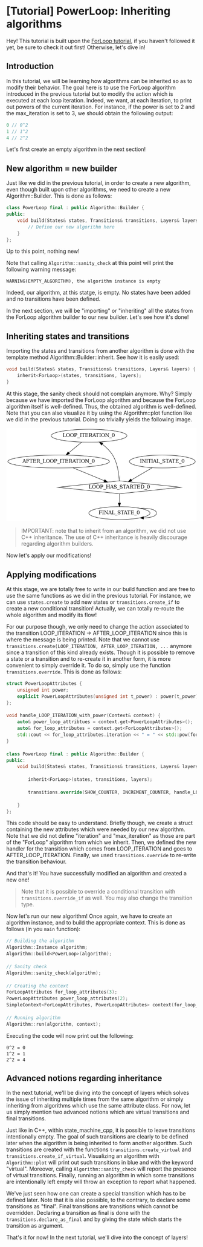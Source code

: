 # [Tutorial] PowerLoop: Inheriting algorithms

Hey! This tutorial is built upon the [ForLoop tutorial](1_ForLoop.md), if you haven't followed
it yet, be sure to check it out first! Otherwise, let's dive in!

## Introduction

In this tutorial, we will be learning how algorithms can be inherited so as to modify their
behavior. The goal here is to use the ForLoop algorithm introduced in the previous tutorial
but to modify the action which is executed at each loop iteration. Indeed, we want, at each
iteration, to print out powers of the current iteration. For instance, if the power is set
to 2 and the max_iteration is set to 3, we should obtain the following output:
```cpp
0 // 0^2
1 // 1^2
4 // 2^2
```

Let's first create an empty algorithm in the next section!

## New algorithm = new builder

Just like we did in the previous tutorial, in order to create a new algorithm, even though
built upon other algorithms, we need to create a new Algorithm::Builder. This is done as
follows:
```cpp
class PowerLoop final : public Algorithm::Builder {
public:
    void build(States& states, Transitions& transitions, Layers& layers) {
        // Define our new algorithm here
    }
};
```

Up to this point, nothing new! 

Note that calling `Algorithm::sanity_check` at this point will print the following
warning message:
```shell
WARNING(EMPTY_ALGORITHM), the algorithm instance is empty
```
Indeed, our algorithm, at this statge, is empty. No states have been added and no transitions
have been defined. 

In the next section, we will be "importing" or "inheriting" all the states from the ForLoop
algorithm builder to our new builder. Let's see how it's done!

## Inheriting states and transitions

Importing the states and transitions from another algorithm is done with the template
method Algorithm::Builder::inherit<T>. See how it is easily used:
```cpp
void build(States& states, Transitions& transitions, Layers& layers) {
    inherit<ForLoop>(states, transitions, layers);
}
```

At this stage, the sanity check should not complain anymore. Why? Simply because we have
imported the ForLoop algorithm and because the ForLoop algorithm itself is well-defined. 
Thus, the obtained algorithm is well-defined. Note that you can also visualize it by using
the Algorithm::plot function like we did in the previous tutorial. Doing so trivially yields
the following image.

![my_algorithm.png](https://raw.githubusercontent.com/hlefebvr/state_machine_cpp/main/src/images/my_algorithm_tx.png)

> IMPORTANT: note that to inherit from an algorithm, we did not use C++ inheritance. The
> use of C++ inheritance is heavily discourage regarding algorithm builders.

Now let's apply our modifications!

## Applying modifications

At this stage, we are totally free to write in our build function and are free to use
the same functions as we did in the previous tutorial. For instance, we can use `states.create`
to add new states or `transitions.create_if` to create a new conditional transition! Actually, 
we can totally re-route the whole algorithm and modify its flow!

For our purpose though, we only need to change the action associated to the transition
LOOP_ITERATION -> AFTER_LOOP_ITERATION since this is where the message is being printed.
Note that we cannot use `transitions.create(LOOP_ITERATION, AFTER_LOOP_ITERATION, ...`
anymore since a transition of this kind already exists. Though it is possible to remove a
state or a transition and to re-create it in another form, it is more convenient to simply
override it. To do so, simply use the function `transitions.override`. This is done as follows:
```cpp
struct PowerLoopAttributes {
    unsigned int power;
    explicit PowerLoopAttributes(unsigned int t_power) : power(t_power) {}
};

void handle_LOOP_ITERATION_with_power(Context& context) {
    auto& power_loop_attribtues = context.get<PowerLoopAttributes>();
    auto& for_loop_attributes = context.get<ForLoopAttributes>();
    std::cout << for_loop_attributes.iteration << " = " << std::pow(for_loop_attributes.iteration, power_loop_attributes.power) << std::endl;
}

class PowerLoop final : public Algorithm::Builder {
public:
    void build(States& states, Transitions& transitions, Layers& layers) {
        
        inherit<ForLoop>(states, transitions, layers);
        
        transitions.override(SHOW_COUNTER, INCREMENT_COUNTER, handle_LOOP_ITERATION_with_power);
        
    }
};
```

This code should be easy to understand. Briefly though, we create a struct containing the new attributes 
which were needed by our new algorithm. Note that we did not define "iteration" and "max_iteration" as those
are part of the "ForLoop" algorithm from which we inherit. Then, we defined the new handler for the transition
which comes from LOOP_ITERATION and goes to AFTER_LOOP_ITERATION. Finally, we used `transitions.override` to
re-write the transition behaviour.

And that's it! You have successfully modified an algorithm and created a new one!

> Note that it is possible to override a conditional transition with `transitions.override_if` as well.
> You may also change the transition type.

Now let's run our new algorithm! Once again, we have to create an algorithm instance, and to build the appropriate
context. This is done as follows (in you `main` function):
```cpp
// Building the algorithm
Algorithm::Instance algorithm;
Algorithm::build<PowerLoop>(algorithm);

// Sanity check
Algorithm::sanity_check(algorithm);

// Creating the context
ForLoopAttributes for_loop_attributes(3);
PowerLoopAttributes power_loop_attributes(2);
SimpleContext<ForLoopAttributes, PowerLoopAttributes> context(for_loop_attributes, power_loop_attributes);

// Running algorithm
Algorithm::run(algorithm, context);
```

Executing the code will now print out the following:
```
0^2 = 0
1^2 = 1
2^2 = 4
```

## Advanced notions regarding inheritance

In the next tutorial, we'll be diving into the concept of layers which solves the issue of inheriting multiple
times from the same algorithm or simply inheriting from algorithms which use the same attribute class.
For now, let us simply mention two advanced notions which are virtual transitions and final transitions.

Just like in C++, within state_machine_cpp, it is possible to leave transitions intentionally empty. The goal
of such transitions are clearly to be defined later when the algorithm is being inherited to form another algorithm.
Such transitions are created with the functions `transitions.create_virtual` and `transitions.create_if_virtual`.
Visualizing an algorithm with `Algorithm::plot` will print out such transitions in blue and with the keyword
"virtual". Moreover, calling `Algorithm::sanity_check` will report the presence of virtual transitions. Finally, 
running an algorithm in which some transitions are intentionally left empty will throw an exception to report
what happened.

We've just seen how one can create a special transition which has to be defined later. Note that it is also
possible, to the contrary, to declare some transitions as "final". Final transitions are transitions which
cannot be overridden. Declaring a transition as final is done with the `transitions.declare_as_final` and 
by giving the state which starts the transition as argument.

That's it for now! In the next tutorial, we'll dive into the concept of layers!